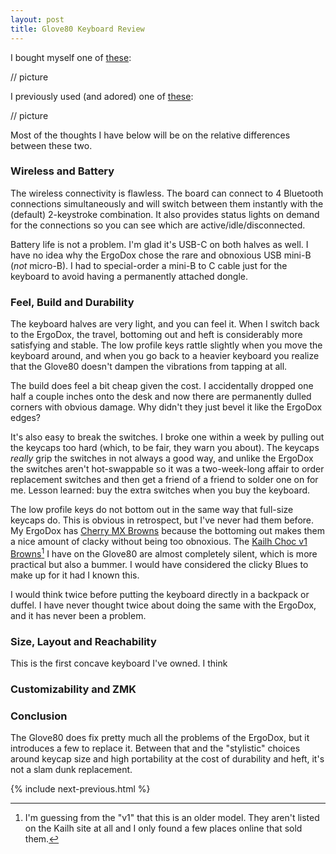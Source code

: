 ```yaml
---
layout: post
title: Glove80 Keyboard Review
---
```


I bought myself one of [these](https://www.moergo.com/):

// picture

I previously used (and adored) one of [these](https://ergodox-ez.com/):

// picture

Most of the thoughts I have below will be on the relative differences between these two.

### Wireless and Battery

The wireless connectivity is flawless. The board can connect to 4 Bluetooth connections simultaneously and will switch between them instantly with the (default) 2-keystroke combination. It also provides status lights on demand for the connections so you can see which are active/idle/disconnected.

Battery life is not a problem. I'm glad it's USB-C on both halves as well. I have no idea why the ErgoDox chose the rare and obnoxious USB mini-B (_not_ micro-B). I had to special-order a mini-B to C cable just for the keyboard to avoid having a permanently attached dongle.

### Feel, Build and Durability

The keyboard halves are very light, and you can feel it. When I switch back to the ErgoDox, the travel, bottoming out and heft is considerably more satisfying and stable. The low profile keys rattle slightly when you move the keyboard around, and when you go back to a heavier keyboard you realize that the Glove80 doesn't dampen the vibrations from tapping at all.

The build does feel a bit cheap given the cost. I accidentally dropped one half a couple inches onto the desk and now there are permanently dulled corners with obvious damage. Why didn't they just bevel it like the ErgoDox edges?

It's also easy to break the switches. I broke one within a week by pulling out the keycaps too hard (which, to be fair, they warn you about). The keycaps _really_ grip the switches in not always a good way, and unlike the ErgoDox the switches aren't hot-swappable so it was a two-week-long affair to order replacement switches and then get a friend of a friend to solder one on for me. Lesson learned: buy the extra switches when you buy the keyboard.

The low profile keys do not bottom out in the same way that full-size keycaps do. This is obvious in retrospect, but I've never had them before. My ErgoDox has [Cherry MX Browns](https://www.cherry-world.com/mx2a-brown) because the bottoming out makes them a nice amount of clacky without being too obnoxious. The [Kailh Choc v1 Browns](https://chosfox.com/products/kailh-chocs?variant=42514647646402)[^1] I have on the Glove80 are almost completely silent, which is more practical but also a bummer. I would have considered the clicky Blues to make up for it had I known this.

[^1]: I'm guessing from the "v1" that this is an older model. They aren't listed on the Kailh site at all and I only found a few places online that sold them.

I would think twice before putting the keyboard directly in a backpack or duffel. I have never thought twice about doing the same with the ErgoDox, and it has never been a problem.

### Size, Layout and Reachability

This is the first concave keyboard I've owned. I think

### Customizability and ZMK

### Conclusion

The Glove80 does fix pretty much all the problems of the ErgoDox, but it introduces a few to replace it. Between that and the "stylistic" choices around keycap size and high portability at the cost of durability and heft, it's not a slam dunk replacement.

{% include next-previous.html %}
